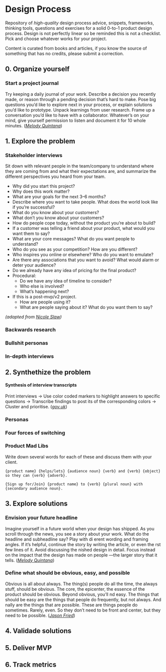 # Design Process

Repository of *high-quality* design process advice, snippets, frameworks, thinking tools, questions and exercises for a solid 0-to-1 product design process. Design is not perfectly linear so be reminded this is not a checklist. Pick and choose whatever works for your project.

Content is curated from books and articles, if you know the source of something that has no credits, please submit a correction.

## 0. Organize yourself
### Start a project journal 

Try keeping a daily journal of your work. Describe a decision you recently made, or reason through a pending decision that’s hard to make. Pose big questions you’d like to explore next in your process, or explain solutions you’d like to prototype. Unpack learnings from user research. Frame up a conversation you’d like to have with a collaborator. Whatever’s on your mind, give yourself permission to listen and document it for 10 whole minutes. (*[Melody Quintana](https://medium.com/dropbox-design/designers-who-play-with-words-2ea8a7afb9bb)*)

## 1. Explore the problem

### Stakeholder interviews
Sit down with relevant people in the team/company to understand where they are coming from and what their expectations are, and summarize the different perspectives you heard from your team.

* Why did you start this project?
* Why does this work matter?
* What are your goals for the next 3–6 months?
* Describe where you want to take people. What does the world look like if you’re successful?
* What do you know about your customers? 
* What don’t you know about your customers?
* How do people cope today, without the product you’re about to build?
* If a customer was telling a friend about your product, what would you want them to say?
* What are your core messages? What do you want people to understand?
* Who do you see as your competition? How are you different?
* Who inspires you online or elsewhere? Who do you want to emulate?
* Are there any associations that you want to avoid? What would alarm or deter your audience?
* Do we already have any idea of pricing for the final product?
* Procedural:
    * Do we have any idea of timeline to consider?
    * Who else is involved?
    * What’s happening next?
* If this is a post-mvp/v2 project.
    * How are people using it?
    * What are people saying about it? What do you want them to say?

*(adapted from [Nicole Slaw](https://gist.github.com/nicoleslaw/2155621))*

### Backwards research
### Bullshit personas
### In-depth interviews



## 2. Synthethize the problem

#### Synthesis of interview transcripts 
Print interviews -> Use color coded markers to highlight answers to specific questions -> Transcribe findings to post its of the corresponding colors -> Cluster and prioritise.
(*[gov.uk](https://userresearch.blog.gov.uk/2017/12/20/how-we-did-a-large-scale-group-analysis-of-user-research-data/)*)

### Personas

### Four forces of switching

### Product Mad Libs
Write down several words for each of these and discuss them with your client.

```{product name} {helps/lets} {audience noun} {verb} and {verb} {object} so they can {verb} {adverb}.```

```{Sign up for/Join} {product name} to {verb} {plural noun} with {secondary audience noun}.```

## 3. Explore solutions

### Envision your future headline
Imagine yourself in a future world when your design has shipped. As you scroll through the news, you see a story about your work. What do the headline and subheadline say? Play with di erent wording and framing angles. If it’s helpful, continue the story by writing the article, or even the  rst few lines of it. Avoid discussing the  nished design in detail. Focus instead on the impact that the design has made on people —the larger story that it tells. (*[Melody Quintana](https://medium.com/dropbox-design/designers-who-play-with-words-2ea8a7afb9bb)*)

### Define what should be obvious, easy, and possible
Obvious is all about always. The thing(s) people do all the time, the always stuff, should be obvious. The core, the epicenter, the essence of the product should be obvious.
Beyond obvious, you’ll  nd easy. The things that should be easy are the things that people do frequently, but not always. And  nally are the things that are possible. These are things people do sometimes. Rarely, even. So they don’t need to be front and center, but they need to be possible.
(*[Jason Fried](https://signalvnoise.com/posts/3047-the-obvious-the-easy-and-the-possible)*)

## 4. Validade solutions

## 5. Deliver MVP

## 6. Track metrics
